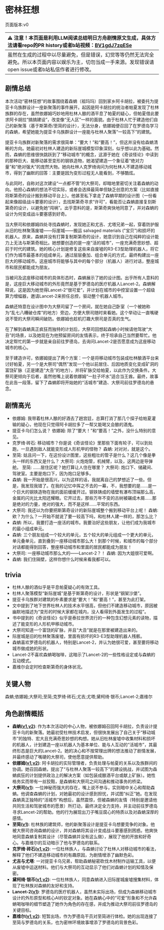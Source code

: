 # 密林狂想
页面版本:v0
 

| :warning: 注意！本页面是利用LLM阅读总结明日方舟剧情原文生成，具体方法请看repo的PR history或者b站视频：[BV1gdJ7zqESe](https://www.bilibili.com/video/BV1gdJ7zqESe/)         |
|:----------------------------|
| 虽然在生成的过程中以尽量避免，但是错误，幻觉等等仍然无法完全避免。所以本页面内容以娱乐为主，切勿当成一手来源。发现错误请open issue或者b站私信作者进行修改。|



## 剧情总结
本次活动“密林狂想”的故事围绕着森蚺（祖玛玛）回到家乡阿卡胡拉，被委托为提亚卡乌族群设计一座新聚落的事件展开。起因是阿卡胡拉的统治者帕夏发现了杜林族群的存在，虽然依娜姆巧妙地用杜林人酿的酒平息了帕夏的疑心，但帕夏借此要求阿卡胡拉“搞搞建设”，改变像“无人区”一样的面貌。由于杜林人忙于建造他们自己的新聚落（基于斯第奇/至简的设计），无法分身，依娜姆便召回了在罗德岛学习的森蚺，希望她能为提亚卡乌族群设计一座能与杜林人聚落“一较高下”的建筑。

提亚卡乌族群对新聚落的需求很简单：“要大！”和“要高！”，但这并没有给森蚺清晰的方向。她最初对杜林人建造的新际崖城模型印象深刻，似乎想以此为基础。然而，森蚺的思维很快跳跃到了“移动城市”的概念，这源于她在《奇谈怪论》中读到的那种巨大、能移动甚至变形的钢铁造物，她渴望建造一个象征着“绝对力量”和“绝对强大”的庞然大物。她向杜林人克罗绮询问为何杜林人不建造移动城市，得到了幽默的回答：主要是因为变形过程无人能看到，不够酷炫。

与此同时，自称对这次建设“一点都不管”的大祭司，却暗地里密切关注着森蚺的动向。他担心森蚺的想法不切实际，或者会选择最简单但缺乏创意的方案（比如直接将斯第奇的设计搬到移动平台上）。他甚至私下拿走了森蚺早期的设计图（一份看起来像超级战斗要塞的设计），去找斯第奇寻求“许可”，看能否让森蚺直接复刻斯第奇的设计，以避免她“闯祸”。出乎意料的是，斯第奇爽快地同意了，并对森蚺的设计为何变成战斗要塞感到好奇。

当大祭司和依娜姆四处寻找森蚺时，发现她正和尤吉、尤塔兄弟一起，穿着防护服从旧的杜林聚落废墟——际崖城——搬运 salvaged materials ("宝贝")和损坏的机器人。原来，森蚺并没有打算复制斯第奇的设计，她意识到自己在纯粹的设计能力上无法与斯第奇相比。她想要创造的是一座“活的城市”，一座充满奇思妙想、超前于时代的建筑。她的核心计划是修复这些来自废墟的R3-E3型助理机器人，将它们作为城市最基本的组成单元，通过层层叠加、组合单元的方式，最终构建出一座巨大的移动城市。这座城市将能够与其中的每个部分（机器人）进行对话，整座城市和居民都能成为朋友。

当被问及这座移动城市的具体形态时，森蚺展示了她的设计图。出乎所有人意料的是，这座巨大移动城市的外形竟然是基于罗德岛的医疗机器人Lancet-2。森蚺解释说，这是因为她觉得Lancet-2“很可爱”，并计划在城市的中控室设置一个超级算力增幅器，邀请Lancet-2来担任总控，驱动整个机器人城市。

森蚺还特意在设计图中为大祭司留了一个房间，就在她自己卧室（一个被她称为“乱七八糟破仓库”的地方）旁边，方便大祭司随时来看她。这个举动让一直嘴硬说不管的大祭司瞬间破防。依娜姆也趁机打趣大祭司是否真的生气。

在了解到森蚺真正疯狂而独特的计划后，大祭司回想起森蚺小时候请他驾驶“大丑”的场景，以及她现在为他预留房间的友情表示，终于坦承自己当然要帮忙。他决定帮忙的第一步就是亲自前往罗德岛，去询问Lancet-2是否愿意成为这座移动城市的核心。

至于建造许可，依娜姆提出了两个方案：一个是将移动城市包装成杜林酿酒平台来讨好帕夏，另一个是大祭司“偶然”发现一个他以前居住、后因地质变化变成矿洞的富饶矿脉（正是建造“大丑”的地方），并将矿脉交给帕夏，以此作为交换条件。大祭司更倾向于后者，虽然他嘴上说着依娜姆“一肚子坏水”适合当王酋。最终，故事在此告一段落，留下了森蚺即将开始她的“活城市”建造、大祭司前往罗德岛的悬念。
## 剧情高光
*   依娜姆: 我带着杜林人酿的好酒去了趟宫廷，总算打消了那几个探子给帕夏灌输的疑心，他现在只觉得阿卡胡拉多了一帮又能喝又会酿的酒鬼。
*   提亚卡乌们怎么说？
    依娜姆: 除了“要大！”和“要高！”之外，没什么特别的意见。
*   克罗绮·砖石: 移动城市？你是说《奇谈怪论》里那些下面有轮子，可以到处跑，一旦遇到敌人就能变形成人形机甲的怪物？
    森蚺: 对对对，就是这个。
*   至简: 姑且问一下，在这份设计图里，这些粗壮的管子是什么？这几个像是拳头一样的东西又是什么？
    大祭司: 火炮炮管，机械臂，以及，这两边是导弹舱。
    至简: ......居住区呢？她打算让人住在哪里？
    大祭司: 炮口下、储藏间、驾驶室。主要是炮口下，因为炮口足够多。
*   森蚺: 我一开始是很高兴，以为这样的话，我就离自己的梦想近了一些。但是，我发现我错了。在我的记忆中挥之不去的一幕，不，我想要的是......是一个巨大的钢铁造物在我的面前缓缓开过。钢铁铸成的墙壁有瀑布顶端那么高，金属的闪光比太阳还耀眼。它开过去，那些万年不变的古树被碾成木屑......那是绝对的力量，绝对的强大，而不是这样......平常的东西。
*   大祭司: 我还以为你要把斯第奇设计的新际崖城整个搬到移动平台上呢！
    森蚺: 欸？为什么？一开始不就说了要一较高下吗，和杜林人建一样的，那怎么比？
*   森蚺: 所以，我要打造一座活的城市。我要治好这些朋友，让他们成为我城市的最小组成单元。
*   森蚺: 三个朋友组成一个较大的单元，五个较大的单元组成一个更大的单元，单元叠单元，直到叠到一座移动城市那么大！到那个时候，和城市的每个部分对话都能得到回答，整座移动城市和里面的居民都能成为朋友！
*   大祭司: 一座移动城市那么大的——Lancet-2？！
    森蚺: 因为大姐很可爱啊。
*   森蚺: 我们住隔壁，这样你想什么时候来看我都可以。
## trivia
*   杜林人酿的酒似乎是平息帕夏疑心的有效工具。
*   杜林人聚落模型“新际崖城”是基于斯第奇的设计，形状是“钢架沙堡”。
*   提亚卡乌族群对建筑的朴素要求是“要大！”和“要高！”，甚至为此打架。
*   文中提到了地下世界杜林人的技术水平很高，但他们不建造移动城市，原因被幽默地描述为“变形的时候大家都在城内，没人看得到外面发生的过程”。
*   书中提到的《奇谈怪论》似乎是泰拉世界流行的一种包含幻想元素的读物，描述了能变形的人形机甲移动城市。
*   大祭司知道一个富饶的矿脉，并且“大丑”就是在那里被建造出来的。
*   际崖城是旧的杜林聚落废墟，里面有损坏的R3-E3型助理机器人残骸。
*   森蚺喜欢罗德岛的机器人，特别是Lancet-2，并认为她很可爱，甚至要将移动城市做成她的形状。
*   Lancet-2不喜欢森蚺喝咖啡，这暗示了Lancet-2的一些性格设定或与森蚺的互动模式。
*   嘉维尔会定时检查斯第奇的身体状况。
## 关键人物
森蚺;依娜姆;大祭司;至简;克罗绮·砖石;尤吉;尤塔;黛柯绮·银币;Lancet-2;嘉维尔
## 角色剧情概括
-   **森蚺([v1](../chars/char_416_zumama.md),[v2](../char_v3/char_416_zumama.md))**: 作为本次活动的中心人物，被依娜姆召回阿卡胡拉，负责设计提亚卡乌的新聚落。她最初受杜林技术启发，但很快发展出了自己关于“移动城市”的独特、宏大且充满奇思妙想的构想。她从旧杜林废墟中收集材料和损坏的机器人，计划建造一座以机器人为基本单位、能与人互动的“活城市”，其最终形态是巨大的Lancet-2。她的决心和不按常理出牌的想法推动了剧情发展，并最终感动了嘴硬的大祭司，使他愿意提供帮助。
-   **依娜姆([v1](../chars/extended_char_yi_na_mu.md),[v2](../char_v3/extended_char_yi_na_mu.md))**: 阿卡胡拉的实际管理者，负责处理与帕夏的关系以及族群间的协调。她召回森蚺，提出了“与杜林人聚落一较高下”的建设挑战，并试图为森蚺疯狂的计划提供政治上的解决方案（如包装成酿酒平台或献上矿脉）。她性格务实而带有一丝狡黠，是森蚺和大祭司之间沟通和推动事务的桥梁。
-   **大祭司([v1](../chars/extended_char_da_ji_si.md))**: 一位神秘而强大的存在，嘴上说不参与，实则暗中关心和帮助森蚺。他调查森蚺的计划，对她最初的设计感到担忧，并试图“纠正”她。在发现森蚺真正独特的“活城市”构想后，虽然震惊，但被森蚺的友情（特别是邀请他共同生活和驾驶城市的愿景）所打动，最终决定全力支持，并主动前往罗德岛寻求Lancet-2的帮助。他的行为展现出刀子嘴豆腐心的特质以及对森蚺深厚的感情。
-   **至简([v1](../chars/char_4054_malist.md))**: 杜林族的建筑师，他的新聚落设计是提亚卡乌想要竞争的对象。他被大祭司咨询森蚺的设计，并对森蚺将其设计变成战斗要塞感到困惑。他爽快地同意森蚺复制其设计（尽管森蚺并没有这么做），展现了他的开放和好奇心。与嘉维尔的互动暗示了他与罗德岛的联系。
-   **克罗绮·砖石([v1](../chars/extended_char_2cc593.md),[v2](../char_v3/extended_char_2cc593.md))**: 一位杜林族人，与森蚺讨论了杜林人对移动城市的看法，解释了他们不建造移动城市的有趣原因，为剧情增添了幽默色彩。
-   **尤吉与尤塔**: 一对提亚卡乌兄弟，帮助森蚺秘密砍伐木材制作运输工具，以便从废墟中运送材料。他们与大祭司的互动显示了他们对森蚺计划的知情及保密。
-   **黛柯绮·银币([v1](../chars/extended_char_7aec75.md),[v2](../char_v3/extended_char_7aec75.md))**: 一位杜林族人，同意森蚺进入旧际崖城废墟搜集材料，体现了杜林族对森蚺的友好和支持。
-   **Lancet-2([v1](../chars/char_285_medic2.md))**: 罗德岛的医疗机器人，虽然未实际出场，但成为森蚺移动城市设计的外形原型和核心AI的钦定对象。她在森蚺心中的“可爱”形象和不允许森蚺喝咖啡的细节塑造了她作为角色的存在感，并成为推动大祭司前往罗德岛的关键目标。
-   **嘉维尔([v1](../chars/char_187_ccheal.md),[v2](../char_v3/char_187_ccheal.md))**: 短暂出场，作为罗德岛干员对至简进行体检。她的出现连接了至简与罗德岛的关系，也为密林环境故事增添了罗德岛的背景色彩。